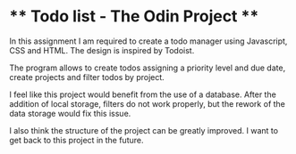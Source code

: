 # ** Todo list - The Odin Project **

In this assignment I am required to create a todo manager using Javascript, CSS and HTML. The design is inspired by Todoist.

The program allows to create todos assigning a priority level and due date, create projects and filter todos by project.

I feel like this project would benefit from the use of a database. After the addition of local storage, filters do not work properly, but the rework of the data storage would fix this issue.

I also think the structure of the project can be greatly improved. I want to get back to this project in the future.
